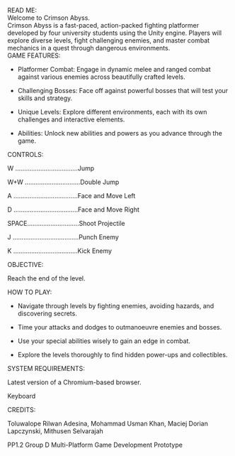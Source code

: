 READ ME:\
Welcome to Crimson Abyss.\
Crimson Abyss is a fast-paced, action-packed fighting platformer developed by four university students using the Unity engine. Players will explore diverse levels, fight challenging enemies, and master combat mechanics in a quest through dangerous environments.\
GAME FEATURES:

-   Platformer Combat: Engage in dynamic melee and ranged combat against various enemies across beautifully crafted levels.

-   Challenging Bosses: Face off against powerful bosses that will test your skills and strategy.

-   Unique Levels: Explore different environments, each with its own challenges and interactive elements.

-   Abilities: Unlock new abilities and powers as you advance through the game.

CONTROLS:

W ...................................Jump

W+W ...............................Double Jump

A ....................................Face and Move Left

D ....................................Face and Move Right

SPACE.............................Shoot Projectile

J .....................................Punch Enemy

K ....................................Kick Enemy

OBJECTIVE:

Reach the end of the level.

HOW TO PLAY:

-   Navigate through levels by fighting enemies, avoiding hazards, and discovering secrets.

-   Time your attacks and dodges to outmanoeuvre enemies and bosses.

-   Use your special abilities wisely to gain an edge in combat.

-   Explore the levels thoroughly to find hidden power-ups and collectibles.

SYSTEM REQUIREMENTS:

Latest version of a Chromium-based browser.

Keyboard

CREDITS:

Toluwalope Rilwan Adesina, Mohammad Usman Khan, Maciej Dorian Lapczynski, Mithusen Selvarajah

PP1.2 Group D Multi-Platform Game Development Prototype
